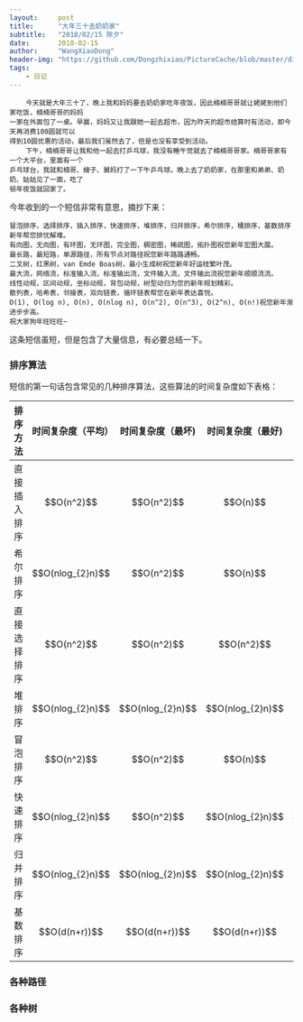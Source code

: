 ```yaml
---
layout:     post
title:      "大年三十去奶奶家"
subtitle:   "2018/02/15 除夕"
date:       2018-02-15
author:     "WangXiaoDong"
header-img: "https://github.com/Dongzhixiao/PictureCache/blob/master/diaryPic/20180215.jpg?raw=true"
tags:
    - 日记
---
```


```
    今天就是大年三十了，晚上我和妈妈要去奶奶家吃年夜饭，因此楠楠哥哥就让姥姥到他们家吃饭，楠楠哥哥的妈妈
一家在外面包了一桌。早晨，妈妈又让我跟她一起去超市，因为昨天的超市结算时有活动，即今天再消费100圆就可以
得到10圆优惠的活动，最后我们虽然去了，但是也没有享受到活动。
    下午，楠楠哥哥让我和他一起去打乒乓球，我没有睡午觉就去了楠楠哥哥家。楠哥哥家有一个大平台，里面有一个
乒乓球台，我就和楠哥、嫂子、舅妈打了一下午乒乓球。晚上去了奶奶家，在那里和弟弟、奶奶、姑姑见了一面，吃了
顿年夜饭就回家了。
```

今年收到的一个短信非常有意思，摘抄下来：

```
冒泡排序，选择排序，插入排序，快速排序，堆排序，归并排序，希尔排序，桶排序，基数排序新年帮您排忧解难。
有向图，无向图，有环图，无环图，完全图，稠密图，稀疏图，拓扑图祝您新年宏图大展。
最长路，最短路，单源路径，所有节点对路径祝您新年路路通畅。
二叉树，红黑树，van Emde Boas树，最小生成树祝您新年好运枝繁叶茂。
最大流，网络流，标准输入流，标准输出流，文件输入流，文件输出流祝您新年顺顺流流。
线性动规，区间动规，坐标动规，背包动规，树型动归为您的新年规划精彩。
散列表，哈希表，邻接表，双向链表，循环链表帮您在新年表达喜悦。
O(1), O(log n), O(n), O(nlog n), O(n^2), O(n^3), O(2^n), O(n!)祝您新年渐进步步高。
祝大家狗年旺旺旺~
```

这条短信虽短，但是包含了大量信息，有必要总结一下。

### 排序算法

短信的第一句话包含常见的几种排序算法，这些算法的时间复杂度如下表格：

<table>
<thead>
<tr>
  <th align="center">排序方法</th>
  <th align="center">时间复杂度（平均）</th>
  <th align="center">时间复杂度（最坏)</th>
  <th align="center">时间复杂度（最好)</th>
  <th align="center">空间复杂度</th>
  <th align="center">稳定性</th>
  <th align="center">复杂性</th>
</tr>
</thead>
<tbody><tr>
  <td align="center">直接插入排序</td>
  <td align="center">$$O(n^2)$$</td>
  <td align="center">$$O(n^2)$$</td>
  <td align="center">$$O(n)$$</td>
  <td align="center">$$O(1)$$</td>
  <td align="center">稳定</td>
  <td align="center">简单</td>
</tr>
<tr>
  <td align="center">希尔排序</td>
  <td align="center">$$O(nlog_{2}n)$$</td>
  <td align="center">$$O(n^2)$$</td>
  <td align="center">$$O(n)$$</td>
  <td align="center">$$O(1)$$</td>
  <td align="center">不稳定</td>
  <td align="center">较复杂</td>
</tr>
<tr>
  <td align="center">直接选择排序</td>
  <td align="center">$$O(n^2)$$</td>
  <td align="center">$$O(n^2)$$</td>
  <td align="center">$$O(n^2)$$</td>
  <td align="center">$$O(1)$$</td>
  <td align="center">不稳定</td>
  <td align="center">简单</td>
</tr>
<tr>
  <td align="center">堆排序</td>
  <td align="center">$$O(nlog_{2}n)$$</td>
  <td align="center">$$O(nlog_{2}n)$$</td>
  <td align="center">$$O(nlog_{2}n)$$</td>
  <td align="center">$$O(1)$$</td>
  <td align="center">不稳定</td>
  <td align="center">较复杂</td>
</tr>
<tr>
  <td align="center">冒泡排序</td>
  <td align="center">$$O(n^2)$$</td>
  <td align="center">$$O(n^2)$$</td>
  <td align="center">$$O(n)$$</td>
  <td align="center">$$O(1)$$</td>
  <td align="center">稳定</td>
  <td align="center">简单</td>
</tr>
<tr>
  <td align="center">快速排序</td>
  <td align="center">$$O(nlog_{2}n)$$</td>
  <td align="center">$$O(n^2)$$</td>
  <td align="center">$$O(nlog_{2}n)$$</td>
  <td align="center">$$O(nlog_{2}n)$$</td>
  <td align="center">不稳定</td>
  <td align="center">较复杂</td>
</tr>
<tr>
  <td align="center">归并排序</td>
  <td align="center">$$O(nlog_{2}n)$$</td>
  <td align="center">$$O(nlog_{2}n)$$</td>
  <td align="center">$$O(nlog_{2}n)$$</td>
  <td align="center">$$O(n)$$</td>
  <td align="center">稳定</td>
  <td align="center">较复杂</td>
</tr>
<tr>
  <td align="center">基数排序</td>
  <td align="center">$$O(d(n+r))$$</td>
  <td align="center">$$O(d(n+r))$$</td>
  <td align="center">$$O(d(n+r))$$</td>
  <td align="center">$$O(n+r)$$</td>
  <td align="center">稳定</td>
  <td align="center">较复杂</td>
</tr>
</tbody></table>

### 各种路径


### 各种树

